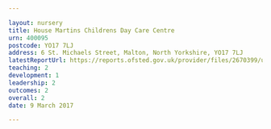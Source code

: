 ```yaml
---

layout: nursery
title: House Martins Childrens Day Care Centre
urn: 400095
postcode: YO17 7LJ
address: 6 St. Michaels Street, Malton, North Yorkshire, YO17 7LJ
latestReportUrl: https://reports.ofsted.gov.uk/provider/files/2670399/urn/400095.pdf
teaching: 2
development: 1
leadership: 2
outcomes: 2
overall: 2
date: 9 March 2017

---
```

